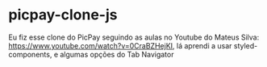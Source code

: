# picpay-clone-js
Eu fiz esse clone do PicPay seguindo as aulas no Youtube do Mateus Silva: https://www.youtube.com/watch?v=0CraBZHejKI, lá aprendi a usar styled-components, e algumas opções do Tab Navigator
